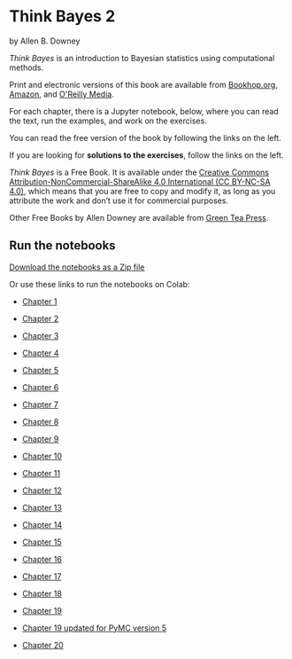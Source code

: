 # Think Bayes 2

by Allen B. Downey

*Think Bayes* is an introduction to Bayesian statistics using computational methods.

Print and electronic versions of this book are available from
[Bookhop.org](https://bookshop.org/a/98697/9781492089469),
[Amazon](https://amzn.to/334eqGo),
and [O'Reilly Media](https://shop.aer.io/oreilly/p/think-bayes-2nd/9781492089469-9149).

For each chapter, there is a Jupyter notebook, below, where you can read the text, run the examples, and work on the exercises.

You can read the free version of the book by following the links on the left.

If you are looking for **solutions to the exercises**, follow the links on the left.

*Think Bayes* is a Free Book. It is available under the [Creative Commons Attribution-NonCommercial-ShareAlike 4.0 International (CC BY-NC-SA 4.0)](https://creativecommons.org/licenses/by-nc-sa/4.0/), which means that you are free to copy and modify it, as long as you attribute the work and don’t use it for commercial purposes.

Other Free Books by Allen Downey are available from [Green Tea Press](https://greenteapress.com/wp/).


## Run the notebooks

[Download the notebooks as a Zip file](https://github.com/AllenDowney/ThinkBayes2/raw/master/ThinkBayes2Notebooks.zip)

Or use these links to run the notebooks on Colab:

* [Chapter 1](https://colab.research.google.com/github/AllenDowney/ThinkBayes2/blob/master/notebooks/chap01.ipynb)

* [Chapter 2](https://colab.research.google.com/github/AllenDowney/ThinkBayes2/blob/master/notebooks/chap02.ipynb)

* [Chapter 3](https://colab.research.google.com/github/AllenDowney/ThinkBayes2/blob/master/notebooks/chap03.ipynb)

* [Chapter 4](https://colab.research.google.com/github/AllenDowney/ThinkBayes2/blob/master/notebooks/chap04.ipynb)

* [Chapter 5](https://colab.research.google.com/github/AllenDowney/ThinkBayes2/blob/master/notebooks/chap05.ipynb)

* [Chapter 6](https://colab.research.google.com/github/AllenDowney/ThinkBayes2/blob/master/notebooks/chap06.ipynb)

* [Chapter 7](https://colab.research.google.com/github/AllenDowney/ThinkBayes2/blob/master/notebooks/chap07.ipynb)

* [Chapter 8](https://colab.research.google.com/github/AllenDowney/ThinkBayes2/blob/master/notebooks/chap08.ipynb)

* [Chapter 9](https://colab.research.google.com/github/AllenDowney/ThinkBayes2/blob/master/notebooks/chap09.ipynb)

* [Chapter 10](https://colab.research.google.com/github/AllenDowney/ThinkBayes2/blob/master/notebooks/chap10.ipynb)

* [Chapter 11](https://colab.research.google.com/github/AllenDowney/ThinkBayes2/blob/master/notebooks/chap11.ipynb)

* [Chapter 12](https://colab.research.google.com/github/AllenDowney/ThinkBayes2/blob/master/notebooks/chap12.ipynb)

* [Chapter 13](https://colab.research.google.com/github/AllenDowney/ThinkBayes2/blob/master/notebooks/chap13.ipynb)

* [Chapter 14](https://colab.research.google.com/github/AllenDowney/ThinkBayes2/blob/master/notebooks/chap14.ipynb)

* [Chapter 15](https://colab.research.google.com/github/AllenDowney/ThinkBayes2/blob/master/notebooks/chap15.ipynb)

* [Chapter 16](https://colab.research.google.com/github/AllenDowney/ThinkBayes2/blob/master/notebooks/chap16.ipynb)

* [Chapter 17](https://colab.research.google.com/github/AllenDowney/ThinkBayes2/blob/master/notebooks/chap17.ipynb)

* [Chapter 18](https://colab.research.google.com/github/AllenDowney/ThinkBayes2/blob/master/notebooks/chap18.ipynb)

* [Chapter 19](https://colab.research.google.com/github/AllenDowney/ThinkBayes2/blob/master/notebooks/chap19.ipynb)

* [Chapter 19 updated for PyMC version 5](https://colab.research.google.com/github/AllenDowney/ThinkBayes2/blob/master/notebooks/chap19_v3.ipynb)

* [Chapter 20](https://colab.research.google.com/github/AllenDowney/ThinkBayes2/blob/master/notebooks/chap20.ipynb)
